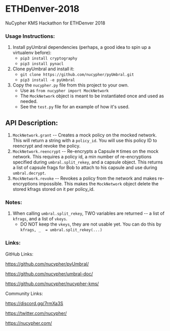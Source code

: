 # ETHDenver-2018
NuCypher KMS Hackathon for ETHDenver 2018

### Usage Instructions:
1. Install pyUmbral dependencies (perhaps, a good idea to spin up a virtualenv before):
    - `pip3 install cryptography`
    - `pip3 install pynacl`
2. Clone pyUmbral and install it:
    - `git clone https://github.com/nucypher/pyUmbral.git`
    - `pip3 install -e pyUmbral`
3. Copy the `nucypher.py` file from this project to your own.
    - Use as `from nucypher import MockNetwork`
    - The `MockNetwork` object is meant to be instantiated once and used as needed.
    - See the `test.py` file for an example of how it's used.


## API Description:
1. `MockNetwork.grant` -- Creates a mock policy on the mocked network. This will return a string with a `policy_id`. You will use this policy ID to reencrypt and revoke the policy.
2. `MockNetwork.reencrypt` -- Re-encrypts a Capsule `M` times on the mock network. This requires a policy id, a min number of re-encryptions specified during `umbral.split_rekey`, and a capsule object. This returns a list of capsule frags for Bob to attach to his capsule and use during `umbral.decrypt`.
3. `MockNetwork.revoke` -- Revokes a policy from the network and makes re-encryptions impossible. This makes the `MockNetwork` object delete the stored kfrags stored on it per policy_id.


### Notes:
1. When calling `umbral.split_rekey`, TWO variables are returned -- a list of `kfrags`, and a list of `vkeys`.
    - DO NOT keep the `vkeys`, they are not usable yet. You can do this by `kfrags, _  = umbral.split_rekey(...)`

### Links:
GitHub Links:

https://github.com/nucypher/pyUmbral/

https://github.com/nucypher/umbral-doc/
    
https://github.com/nucypher/nucypher-kms/

Community Links:

https://discord.gg/7rmXa3S 

https://twitter.com/nucypher/

https://nucypher.com/
